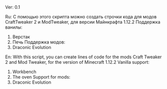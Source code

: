 Ver: 0.1

Ru:
С помощью этого скрипта можно создать строчки кода для модов CraftTweaker 2 и ModTweaker, для версии Майнкрафта 1.12.2
Поддержка ванилы:
1. Верстак
2. Печь
Поддержка модов:
1. Draconic Evolution 

En:
With this script, you can create lines of code for the mods Craft Tweaker 2 and Mod Tweaker, for the version of Minecraft 1.12.2
Vanilla support:
1. Workbench
2. The oven
Support for mods:
1. Draconic Evolution
